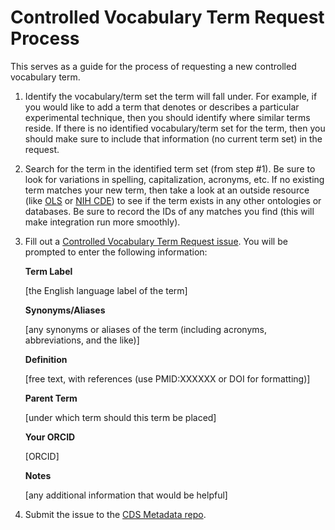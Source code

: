 # Controlled Vocabulary Term Request Process

This serves as a guide for the process of requesting a new controlled vocabulary term.

1. Identify the vocabulary/term set the term will fall under. For example, if you would like to add a term that denotes or describes a particular experimental technique, then you should identify where similar terms reside. If there is no identified vocabulary/term set for the term, then you should make sure to include that information (no current term set) in the request.

2. Search for the term in the identified term set (from step #1). Be sure to look for variations in spelling, capitalization, acronyms, etc. If no existing term matches your new term, then take a look at an outside resource (like [OLS](https://www.ebi.ac.uk/ols4/) or [NIH CDE](https://cde.nlm.nih.gov/home)) to see if the term exists in any other ontologies or databases. Be sure to record the IDs of any matches you find (this will make integration run more smoothly).

3. Fill out a [Controlled Vocabulary Term Request issue](https://github.com/AllenInstitute/CDS-metadata-schemas/issues). You will be prompted to enter the following information:

    **Term Label**

    [the English language label of the term]

    **Synonyms/Aliases**

    [any synonyms or aliases of the term (including acronyms, abbreviations, and the like)]

    **Definition**

    [free text, with references (use PMID:XXXXXX or DOI for formatting)]

    **Parent Term**

    [under which term should this term be placed]

    **Your ORCID**

    [ORCID]

    **Notes**

    [any additional information that would be helpful]

4. Submit the issue to the [CDS Metadata repo](https://github.com/AllenInstitute/CDS-metadata-schemas/issues).
